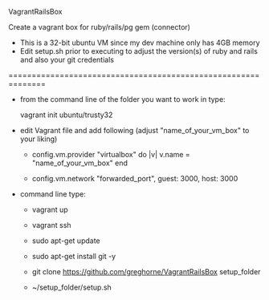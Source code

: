 VagrantRailsBox

Create a vagrant box for ruby/rails/pg gem (connector) 

- This is a 32-bit ubuntu VM since my dev machine only has 4GB memory
- Edit setup.sh prior to executing to adjust the version(s) of ruby and rails and also your git credentials

==============================================================

* from the command line of the folder you want to work in type:

  vagrant init ubuntu/trusty32


* edit Vagrant file and add following (adjust "name_of_your_vm_box" to your liking)


  - config.vm.provider "virtualbox" do |v|
    v.name = "name_of_your_vm_box"
  end

  - config.vm.network "forwarded_port", guest: 3000, host: 3000



* command line type:
  
  - vagrant up
  
  - vagrant ssh

  - sudo apt-get update

  - sudo apt-get install git -y

  - git clone https://github.com/greghorne/VagrantRailsBox setup_folder

  - ~/setup_folder/setup.sh




